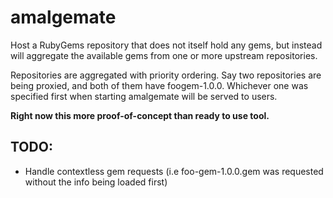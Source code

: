 # amalgemate

Host a RubyGems repository that does not itself hold any gems, but instead will aggregate the available gems from one or more upstream repositories.

Repositories are aggregated with priority ordering. Say two repositories are being proxied, and both of them have foogem-1.0.0. Whichever one was specified first when starting amalgemate will be served to users.

**Right now this more proof-of-concept than ready to use tool.**

## TODO:

 * Handle contextless gem requests (i.e foo-gem-1.0.0.gem was requested without the info being loaded first)
